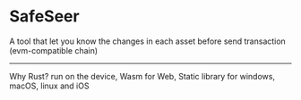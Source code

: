 # SafeSeer

A tool that let you know the changes in each asset before send transaction (evm-compatible chain)

-- -

Why Rust?
run on the device, Wasm for Web, Static library for windows, macOS, linux and iOS